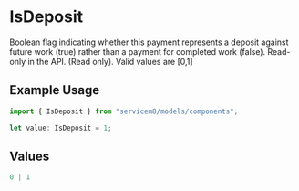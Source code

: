 # IsDeposit

Boolean flag indicating whether this payment represents a deposit against future work (true) rather than a payment for completed work (false). Read-only in the API. (Read only).  Valid values are [0,1]

## Example Usage

```typescript
import { IsDeposit } from "servicem8/models/components";

let value: IsDeposit = 1;
```

## Values

```typescript
0 | 1
```
